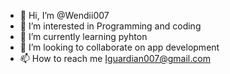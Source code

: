 - 👋 Hi, I’m @Wendii007
- 👀 I’m interested in Programming and coding
- 🌱 I’m currently learning pyhton
- 💞️ I’m looking to collaborate on app development
- 📫 How to reach me Iguardian007@gmail.com

<!---
Wendii007/Wendii007 is a ✨ special ✨ repository because its `README.md` (this file) appears on your GitHub profile.
You can click the Preview link to take a look at your changes.
--->
